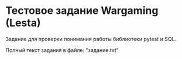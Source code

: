 # Тестовое задание Wargaming (Lesta)

Задание для проверки понимания работы библиотеки pytest и SQL.

Полный текст задания в файле: "задание.txt"
